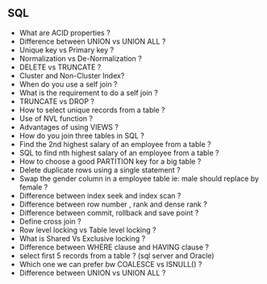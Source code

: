 ## SQL

- What are ACID properties ?
- Difference between UNION vs UNION ALL ?
- Unique key vs Primary key ?
- Normalization vs De-Normalization ?
- DELETE vs TRUNCATE ?
- Cluster and Non-Cluster Index?
- When do you use a self join ?
- What is the requirement to do a self join ?
- TRUNCATE vs DROP ?
- How to select unique records from a table ?
- Use of NVL function ?
- Advantages of using VIEWS ?
- How do you join three tables in SQL ?
- Find the 2nd highest salary of an employee from a table ?
- SQL to find nth highest salary of an employee from a table ?
- How to choose a good PARTITION key for a big table ?
- Delete duplicate rows using a single statement ?
- Swap the gender column in a employee table ie: male should replace by female ?
- Difference between index seek and index scan ?
- Difference between row number , rank and dense rank ?
- Difference between commit, rollback and save point ?
- Define cross join ?
- Row level locking vs Table level locking ?
- What is Shared Vs Exclusive locking ?
- Difference between WHERE clause and HAVING clause ?
- select first 5 records from a table ? (sql server and Oracle)
- Which one we can prefer bw COALESCE vs ISNULL() ? 
- Difference between UNION vs UNION ALL ?
